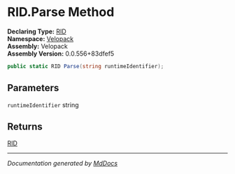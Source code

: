 ﻿<!--  
  <auto-generated>   
    The contents of this file were generated by a tool.  
    Changes to this file may be list if the file is regenerated  
  </auto-generated>   
-->

# RID.Parse Method

**Declaring Type:** [RID](../index.md)  
**Namespace:** [Velopack](../../index.md)  
**Assembly:** Velopack  
**Assembly Version:** 0.0.556+83dfef5

```csharp
public static RID Parse(string runtimeIdentifier);
```

## Parameters

`runtimeIdentifier`  string

## Returns

[RID](../index.md)

___

*Documentation generated by [MdDocs](https://github.com/ap0llo/mddocs)*
